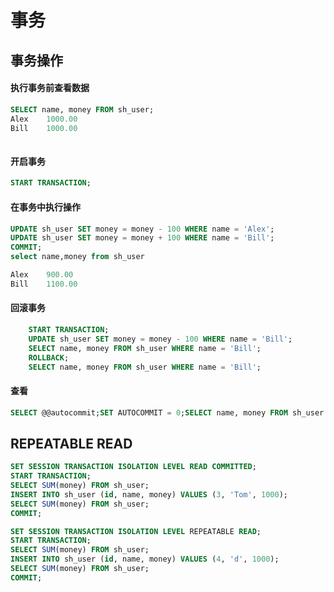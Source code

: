 # 事务

##   事务操作

#### 执行事务前查看数据

```sql
SELECT name, money FROM sh_user;
Alex	1000.00
Bill	1000.00
		
```

#### 开启事务

```sql
START TRANSACTION;
```

#### 在事务中执行操作

```sql
UPDATE sh_user SET money = money - 100 WHERE name = 'Alex';
UPDATE sh_user SET money = money + 100 WHERE name = 'Bill';
COMMIT;
select name,money from sh_user

Alex	900.00
Bill	1100.00
```

#### 回滚事务

```sql
	START TRANSACTION;
	UPDATE sh_user SET money = money - 100 WHERE name = 'Bill';
	SELECT name, money FROM sh_user WHERE name = 'Bill';
	ROLLBACK;
	SELECT name, money FROM sh_user WHERE name = 'Bill';
```

#### 查看

```sql
SELECT @@autocommit;SET AUTOCOMMIT = 0;SELECT name, money FROM sh_user WHERE name = 'Alex';
```

 ## 		REPEATABLE READ

```sql
SET SESSION TRANSACTION ISOLATION LEVEL READ COMMITTED;
START TRANSACTION;
SELECT SUM(money) FROM sh_user;
INSERT INTO sh_user (id, name, money) VALUES (3, 'Tom', 1000);
SELECT SUM(money) FROM sh_user;
COMMIT;

SET SESSION TRANSACTION ISOLATION LEVEL REPEATABLE READ;
START TRANSACTION;
SELECT SUM(money) FROM sh_user;
INSERT INTO sh_user (id, name, money) VALUES (4, 'd', 1000);
SELECT SUM(money) FROM sh_user;
COMMIT;
```

​	